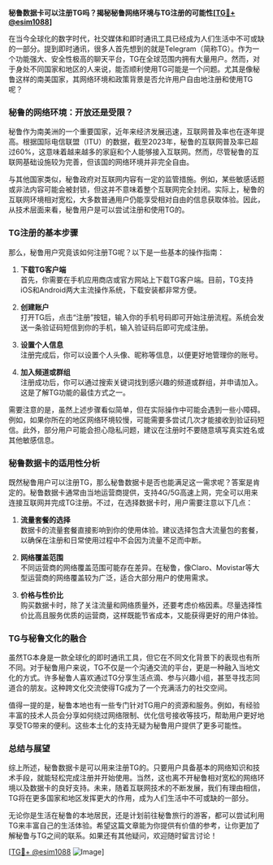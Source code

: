 **秘鲁数据卡可以注册TG吗？揭秘秘鲁网络环境与TG注册的可能性[[TG💪+ @esim1088](https://t.me/s/esim1088)]**

在当今全球化的数字时代，社交媒体和即时通讯工具已经成为人们生活中不可或缺的一部分。提到即时通讯，很多人首先想到的就是Telegram（简称TG）。作为一个功能强大、安全性极高的聊天平台，TG在全球范围内拥有大量用户。然而，对于身处不同国家和地区的人来说，能否顺利使用TG可能是一个问题。尤其是像秘鲁这样的南美国家，其网络环境和政策背景是否允许用户自由地注册和使用TG呢？

### 秘鲁的网络环境：开放还是受限？

秘鲁作为南美洲的一个重要国家，近年来经济发展迅速，互联网普及率也在逐年提高。根据国际电信联盟（ITU）的数据，截至2023年，秘鲁的互联网普及率已超过60%，这意味着越来越多的家庭和个人能够接入互联网。然而，尽管秘鲁的互联网基础设施较为完善，但该国的网络环境并非完全自由。

与其他国家类似，秘鲁政府对互联网内容有一定的监管措施。例如，某些敏感话题或非法内容可能会被封锁，但这并不意味着整个互联网完全封闭。实际上，秘鲁的互联网环境相对宽松，大多数普通用户仍能享受相对自由的信息获取体验。因此，从技术层面来看，秘鲁用户是可以尝试注册和使用TG的。

### TG注册的基本步骤

那么，秘鲁用户究竟该如何注册TG呢？以下是一些基本的操作指南：

1. **下载TG客户端**  
   首先，你需要在手机应用商店或官方网站上下载TG客户端。目前，TG支持iOS和Android两大主流操作系统，下载安装都非常方便。

2. **创建账户**  
   打开TG后，点击“注册”按钮，输入你的手机号码即可开始注册流程。系统会发送一条验证码短信到你的手机，输入验证码后即可完成注册。

3. **设置个人信息**  
   注册完成后，你可以设置个人头像、昵称等信息，以便更好地管理你的账号。

4. **加入频道或群组**  
   注册成功后，你可以通过搜索关键词找到感兴趣的频道或群组，并申请加入。这是了解TG功能的最佳方式之一。

需要注意的是，虽然上述步骤看似简单，但在实际操作中可能会遇到一些小障碍。例如，如果你所在的地区网络环境较慢，可能需要多尝试几次才能接收到验证码短信。此外，部分用户可能会担心隐私问题，建议在注册时不要随意填写真实姓名或其他敏感信息。

### 秘鲁数据卡的适用性分析

既然秘鲁用户可以注册TG，那么秘鲁数据卡是否也能满足这一需求呢？答案是肯定的。秘鲁数据卡通常由当地运营商提供，支持4G/5G高速上网，完全可以用来连接互联网并完成TG注册。不过，在选择数据卡时，用户需要注意以下几点：

1. **流量套餐的选择**  
   数据卡的流量套餐直接影响到你的使用体验。建议选择包含大流量包的套餐，以确保在注册和日常使用过程中不会因为流量不足而中断。

2. **网络覆盖范围**  
   不同运营商的网络覆盖范围可能存在差异。在秘鲁，像Claro、Movistar等大型运营商的网络覆盖较为广泛，适合大部分用户的使用需求。

3. **价格与性价比**  
   购买数据卡时，除了关注流量和网络质量外，还要考虑价格因素。尽量选择性价比高且服务优质的运营商，这样既能节省成本，又能获得更好的用户体验。

### TG与秘鲁文化的融合

虽然TG本身是一款全球化的即时通讯工具，但它在不同文化背景下的表现也有所不同。对于秘鲁用户来说，TG不仅是一个沟通交流的平台，更是一种融入当地文化的方式。许多秘鲁人喜欢通过TG分享生活点滴、参与兴趣小组，甚至寻找志同道合的朋友。这种跨文化交流使得TG成为了一个充满活力的社交空间。

值得一提的是，秘鲁本地也有一些专门针对TG用户的资源和服务。例如，有经验丰富的技术人员会分享如何绕过网络限制、优化信号接收等技巧，帮助用户更好地享受TG带来的便利。这些本土化的支持无疑为秘鲁用户提供了更多可能性。

### 总结与展望

综上所述，秘鲁数据卡是可以用来注册TG的。只要用户具备基本的网络知识和技术手段，就能轻松完成注册并开始使用。当然，这也离不开秘鲁相对宽松的网络环境以及数据卡的良好支持。未来，随着互联网技术的不断发展，我们有理由相信，TG将在更多国家和地区发挥更大的作用，成为人们生活中不可或缺的一部分。

无论你是生活在秘鲁的本地居民，还是计划前往秘鲁旅行的游客，都可以尝试利用TG来丰富自己的生活体验。希望这篇文章能为你提供有价值的参考，让你更加了解秘鲁与TG之间的联系。如果还有其他疑问，欢迎随时留言讨论！

[[TG💪+ @esim1088](https://t.me/s/esim1088) ![Image](https://i.postimg.cc/4NQfJmqS/Snipaste-2025-05-13-00-14-12.png)]